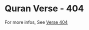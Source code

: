 # Quran Verse - 404 

For more infos, See [Verse 404](https://www.quranbookk.com/quran/search?q=404)